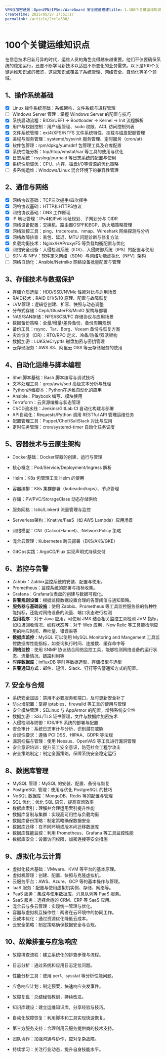 ```yaml
---
VPN与加密通信：OpenVPN/IPSec/WireGuard 安全隧道搭建title: 1.100个关键运维知识点
createTime: 2025/05/27 17:51:17
permalink: /article/2rcla530/
---
```

# 100个关键运维知识点

在信息技术日新月异的时代，运维人员的角色变得越来越重要。他们不仅要确保系统的稳定运行，还要不断学习新技术以适应不断变化的业务需求。以下是100个关键运维知识点的概览，这些知识点覆盖了系统管理、网络安全、自动化等多个领域。

## 1、操作系统基础

- [x] Linux 操作系统基础：系统架构、文件系统与进程管理
- [ ] Windows Server 管理：掌握 Windows Server 的配置与技巧
- [x] 系统启动流程：BIOS/UEFI → Bootloader → Kernel → Init 流程解析
- [x] 用户与权限控制：用户/组管理、sudo 权限、ACL 访问控制列表
- [x] 文件系统管理：ext4/XFS/NTFS 文件系统特性、挂载与磁盘配额管理
- [x] 进程与服务管理：systemd/sysvinit 服务管理、定时服务（cron/at）
- [x] 软件包管理：rpm/dpkg/yum/dnf 包管理工具及仓库配置
- [x] 系统性能分析：top/htop/vmstat/sar 等工具的使用与优化
- [x] 日志系统：rsyslog/journald 等日志系统的配置与使用
- [x] 系统性能调优：CPU、内存、磁盘I/O等资源的优化策略
- [ ] 多系统运维：Windows/Linux 混合环境下的兼容性管理

## 2、通信与网络

- [x] 网络协议基础：TCP三次握手/四次挥手
- [x] 网络协议基础：HTTP和HTTPS协议
- [x] 网络协议基础：DNS 工作原理
- [x] IP 地址管理：IPv4和IPv6 地址规划、子网划分与 CIDR
- [x] 网络设备配置：交换机、路由器OSPF和BGP、防火墙策略管理
- [x] 网络监控工具：ping、traceroute、nmap、Wireshark 网络探测与分析
- [x] 网络故障排查：丢包、延迟、MTU 问题诊断与修复方法
- [x] 负载均衡技术：Nginx/HAProxy/F5 等负载均衡配置与优化
- [x] 网络安全设备：入侵检测系统（IDS）、入侵防御系统（IPS）的配置与使用
- [ ] SDN 与 NFV：软件定义网络（SDN）与网络功能虚拟化（NFV）架构
- [ ] 网络自动化：Ansible/Netmiko 网络设备批量配置与管理

## 3、存储技术与数据保护

- 存储介质选型：HDD/SSD/NVMe 性能对比与适用场景
- RAID技术：RAID 0/1/5/10 原理、配置与故障恢复
- LVM管理：逻辑卷创建、扩容、快照与动态调整
- 分布式存储：Ceph/GlusterFS/MinIO 架构与部署
- NAS/SAN存储：NFS/iSCSI/FC 存储协议与应用场景
- 数据备份策略：全量/增量/差异备份、备份周期规划
- 备份工具：rsync、Tar、Borg、Veeam 备份与恢复方案
- 灾难恢复（DR）：RTO/RPO 定义、冷备/热备/双活架构
- 数据加密：LUKS/eCryptfs 磁盘加密与密钥管理
- 云存储服务：AWS S3、阿里云 OSS 等云存储服务的使用

## 4、自动化运维与脚本编程

- Shell脚本基础：Bash 脚本编写与调试技巧
- 文本处理工具：grep/awk/sed 高级文本分析与处理
- Python运维脚本：Python在运维自动化的应用
- Ansible：Playbook 编写、模块使用
- Terraform：云资源编排与状态管理
- CI/CD流水线：Jenkins/GitLab CI 自动化构建与部署
- API自动化：Requests/Python 调用 RESTful API 管理运维任务
- 配置管理工具：Puppet/Chef/SaltStack 对比与应用
- 定时任务管理：cron/systemd-timer 自动化任务调度

## 5、容器技术与云原生架构

- Docker基础：Docker容器的创建、运行与管理
- 核心概念：Pod/Service/Deployment/Ingress 解析
- Helm：K8s 包管理工具 Helm 的使用
- 容器编排：K8s 集群部署（kubeadm/kops）、节点管理
- 存储：PV/PVC/StorageClass 动态存储供给
- 服务网格：Istio/Linkerd 流量管理与监控
- Serverless架构：Knative/FaaS（如 AWS Lambda）应用场景

- 网络模型：CNI（Calico/Flannel）、NetworkPolicy 策略
- 混合云管理：Kubernetes 跨云部署（EKS/AKS/GKE）
- GitOps实践：ArgoCD/Flux 实现声明式持续交付

## 6、监控与告警

- Zabbix：Zabbix监控系统的安装、配置与使用。
- Prometheus：监控系统的部署与指标收集。
- Grafana：Grafana仪表盘的创建与数据可视化。
- **告警规则设置**：根据监控数据设置合理的告警阈值与通知策略。
- **服务器与基础设施**：使用 Zabbix、Prometheus 等工具监控服务器的各种性能指标，还能对网络设备的流量、端口状态进行检测
- **应用程序**：对于 Java 应用，可使用 JMX 结合相关监控工具检测 JVM 指标，如垃圾回收情况、线程状态等；对于 Web 应用，New Relic 等工具能检测应用的响应时间、吞吐量、错误率等
- **数据库监控**：MySQL 可以使用 MySQL Monitoring and Mangement 工具监控数据库性能指标，如查询执行时间、连接数、缓存命中等
- **网络监控**：使用 SNMP 协议结合网络监控工具，能够检测网络设备的运行状态、流量情况、链路利用等
- **时序数据库**：InfluxDB 等时序数据选型、存储模型与选型
- **告警通知方式**：邮件、短信、Slack、钉钉等告警通知方式的配置。

## 7. 安全与合规

- 系统安全加固：禁用不必要服务和端口，及时更新安全补丁
- 防火墙配置：掌握 iptables、firewalld 等工具的使用与管理
- 安全模块管理：SELinux 与 AppArmor 的配置，增强系统安全性
- 数据加密：SSL/TLS 证书管理，文件与数据库加密技术
- 入侵检测与防御：IDS/IPS 系统的部署与配置
- 安全审计：系统日志审计与分析，识别潜在威胁
- 合规性要求：遵循 PCI DSS、HIPAA、GDPR 等法规
- 漏洞扫描与管理：使用 Nessus、OpenVAS 等工具进行漏洞管理
- 安全意识培训：提升员工安全意识，防范社会工程学攻击
- 安全策略制定：制定全面策略，保障系统安全稳定运行

## 8、数据库管理

- MySQL 管理：MySQL 的安装、配置、备份与恢复
- PostgreSQL 管理：使用与优化 PostgreSQL 的技巧
- NoSQL 数据库：MongoDB、Redis 等的配置与管理
- SQL 优化：优化 SQL 语句，提高查询效率
- 数据库索引：理解并合理运用索引提升性能
- 数据库复制与集群：实现高可用性与负载均衡
- 数据库备份策略：制定策略确保数据安全
- 数据库迁移：在不同环境或版本间迁移数据库
- 数据库性能监控：利用 Prometheus、Grafana 等工具监控性能
- 数据库安全：设置访问权限，加密连接等安全措施

## 9、虚拟化与云计算

- 虚拟化技术基础：VMware、KVM 等平台的基本原理。
- 虚拟机管理：创建、配置、快照与克隆虚拟机。
- 云服务平台：AWS、Azure、GCP 等的基本操作与管理。
- IaaS 服务：配置与使用虚拟机实例、存储、网络等。
- PaaS 服务：集成与使用数据库、消息队列等 PaaS 服务。
- SaaS 服务：选择合适的 CRM、ERP 等 SaaS 应用。
- 混合云与多云管理：实现统一管理与优化。
- 容器与虚拟机互操作性：两者在云环境中的协同工作。
- 云成本优化：通过资源优化降低云成本。
- 云安全策略：制定策略确保数据安全与合规。

## 10、故障排查与应急响应

- 故障排查流程：建立系统化的排查步骤与流程。

- 日志分析：通过系统和应用日志定位问题。

- 性能分析工具：使用 perf、sysstat 等分析性能问题。

- 应急响应计划：制定预案，快速响应突发事件。

- 故障复盘：总结经验教训，持续改进。

- 知识库建设：建立运维知识库，分享经验与技巧。

- 自动化故障恢复：利用脚本和工具实现快速恢复。

- 第三方服务支持：合理利用云服务提供商的技术支持。

- 团队协作：加强沟通与协作，应对复杂故障。

- 持续学习：关注行业动态，提升自身技能水平。